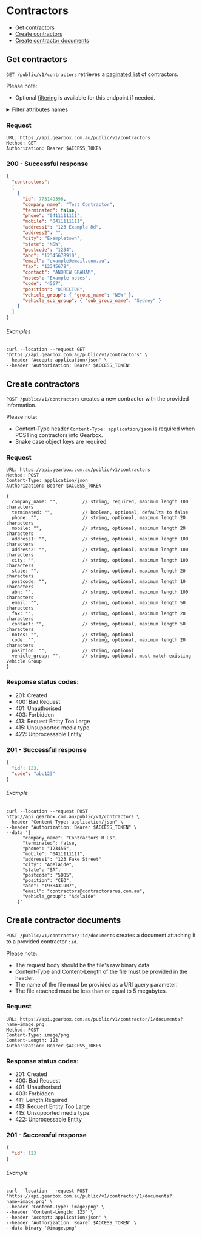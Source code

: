 # Contractors

- [Get contractors](#get-contractors)
- [Create contractors](#create-contractors)
- [Create contractor documents](#create-contractor-documents)


## Get contractors

`GET /public/v1/contractors` retrieves a [paginated list](../readme.md/#pagination) of contractors.

Please note:

- Optional [filtering](../readme.md/#filtering) is available for this endpoint if needed.

<details>
<summary>Filter attributes names</summary>
<br>
  
- id
- company_name
- terminated
- phone
- mobile
- address1
- address2
- city
- state
- postcode
- abn
- email
- fax
- contact
- notes
- code
- position
- vehicle_group
- vehicle_sub_group
</details>

### Request

```
URL: https://api.gearbox.com.au/public/v1/contractors
Method: GET
Authorization: Bearer $ACCESS_TOKEN
```

### 200 - Successful response

```JSON
{
  "contractors": 
  [
    {
      "id": 773149396, 
      "company_name": "Test Contractor", 
      "terminated": false, 
      "phone": "0411111111", 
      "mobile": "0411111111", 
      "address1": "123 Example Rd", 
      "address2": "", 
      "city": "Exampletown", 
      "state": "NSW", 
      "postcode": "1234", 
      "abn": "12345678910", 
      "email": "example@email.com.au", 
      "fax": "12345678", 
      "contact": "ANDREW GRAHAM", 
      "notes": "Example notes", 
      "code": "4567", 
      "position": "DIRECTOR", 
      "vehicle_group": { "group_name": "NSW" }, 
      "vehicle_sub_group": { "sub_group_name": "Sydney" }
    }
  ]
}
```

###### Examples

```
curl --location --request GET "https://api.gearbox.com.au/public/v1/contractors" \
--header 'Accept: application/json' \
--header 'Authorization: Bearer $ACCESS_TOKEN'
```

## Create contractors

`POST /public/v1/contractors` creates a new contractor with the provided information.

Please note:

- Content-Type header `Content-Type: application/json` is required when POSTing contractors into Gearbox.
- Snake case object keys are required.

### Request

```
URL: https://api.gearbox.com.au/public/v1/contractors
Method: POST
Content-Type: application/json
Authorization: Bearer $ACCESS_TOKEN

{
  company_name: "",         // string, required, maximum length 100 characters
  terminated: "",           // boolean, optional, defaults to false
  phone: "",                // string, optional, maximum length 20 characters
  mobile: "",               // string, optional, maximum length 20 characters
  address1: "",             // string, optional, maximum length 100 characters
  address2: "",             // string, optional, maximum length 100 characters
  city: "",                 // string, optional, maximum length 100 characters
  state: "",                // string, optional, maximum length 20 characters
  postcode: "",             // string, optional, maximum length 10 characters
  abn: "",                  // string, optional, maximum length 100 characters
  email: "",                // string, optional, maximum length 50 characters
  fax: "",                  // string, optional, maximum length 20 characters
  contact: "",              // string, optional, maximum length 50 characters
  notes: "",                // string, optional
  code: "",                 // string, optional, maximum length 20 characters
  position: "",             // string, optional
  vehicle_group: "",        // string, optional, must match existing Vehicle Group
}
```

### Response status codes:

- 201: Created
- 400: Bad Request
- 401: Unauthorised
- 403: Forbidden
- 413: Request Entity Too Large
- 415: Unsupported media type
- 422: Unprocessable Entity

### 201 - Successful response

```JSON
{
  "id": 123,
  "code": "abc123"
}
```

###### Example

```
curl --location --request POST http://api.gearbox.com.au/public/v1/contractors \
--header "Content-Type: application/json" \
--header "Authorization: Bearer $ACCESS_TOKEN" \
--data '{
      "company_name": "Contractors R Us",
      "terminated": false,
      "phone": "123456",
      "mobile": "0411111111",
      "address1": "123 Fake Street"
      "city": "Adelaide",
      "state": "SA",
      "postcode": "5005",
      "position": "CEO",
      "abn": "1938431907",
      "email": "contractors@contractorsrus.com.au",
      "vehicle_group": "Adelaide"
    }' 
```

## Create contractor documents

`POST /public/v1/contractor/:id/documents` creates a document attaching it to a provided contractor `:id`.

Please note:

- The request body should be the file's raw binary data.
- Content-Type and Content-Length of the file must be provided in the header.
- The name of the file must be provided as a URI query parameter.
- The file attached must be less than or equal to 5 megabytes.

### Request

```
URL: https://api.gearbox.com.au/public/v1/contractor/1/documents?name=image.png
Method: POST
Content-Type: image/png
Content-Length: 123
Authorization: Bearer $ACCESS_TOKEN
```

### Response status codes:

- 201: Created
- 400: Bad Request
- 401: Unauthorised
- 403: Forbidden
- 411: Length Required
- 413: Request Entity Too Large
- 415: Unsupported media type
- 422: Unprocessable Entity

### 201 - Successful response

```JSON
{
  "id": 123
}
```

###### Example

```
curl --location --request POST 'https://api.gearbox.com.au/public/v1/contractor/1/documents?name=image.png' \
--header 'Content-Type: image/png' \
--header 'Content-Length: 123' \
--header 'Accept: application/json' \
--header 'Authorization: Bearer $ACCESS_TOKEN' \
--data-binary '@image.png'
```
